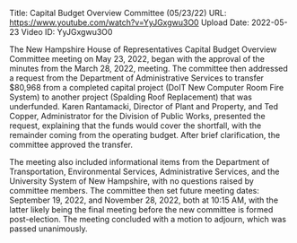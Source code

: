 Title: Capital Budget Overview Committee (05/23/22)
URL: https://www.youtube.com/watch?v=YyJGxgwu3O0
Upload Date: 2022-05-23
Video ID: YyJGxgwu3O0

The New Hampshire House of Representatives Capital Budget Overview Committee meeting on May 23, 2022, began with the approval of the minutes from the March 28, 2022, meeting. The committee then addressed a request from the Department of Administrative Services to transfer $80,968 from a completed capital project (DoIT New Computer Room Fire System) to another project (Spalding Roof Replacement) that was underfunded. Karen Rantamacki, Director of Plant and Property, and Ted Copper, Administrator for the Division of Public Works, presented the request, explaining that the funds would cover the shortfall, with the remainder coming from the operating budget. After brief clarification, the committee approved the transfer.

The meeting also included informational items from the Department of Transportation, Environmental Services, Administrative Services, and the University System of New Hampshire, with no questions raised by committee members. The committee then set future meeting dates: September 19, 2022, and November 28, 2022, both at 10:15 AM, with the latter likely being the final meeting before the new committee is formed post-election. The meeting concluded with a motion to adjourn, which was passed unanimously.